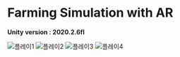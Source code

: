 # **Farming Simulation with AR**

**Unity version : 2020.2.6fl**

![플레이1](https://user-images.githubusercontent.com/40491724/120630722-0e624780-c4a2-11eb-8f24-9b489b2d9b3e.jpg)
![플레이2](https://user-images.githubusercontent.com/40491724/120630726-0efade00-c4a2-11eb-8d3d-386da075f6b5.jpg)
![플레이3](https://user-images.githubusercontent.com/40491724/120630734-102c0b00-c4a2-11eb-86fa-c7bdef316af1.jpg)
![플레이4](https://user-images.githubusercontent.com/40491724/120630741-10c4a180-c4a2-11eb-8773-b3db1a19a3f7.jpg)
